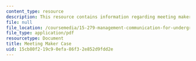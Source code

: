 ```yaml
---
content_type: resource
description: This resource contains information regarding meeting maker case.
file: null
file_location: /coursemedia/15-279-management-communication-for-undergraduates-fall-2012/15cb80f219c90efa86f32e852d9fdd2e_MIT15_279F12_case_mtg_makr.pdf
file_type: application/pdf
resourcetype: Document
title: Meeting Maker Case
uid: 15cb80f2-19c9-0efa-86f3-2e852d9fdd2e
---
```

